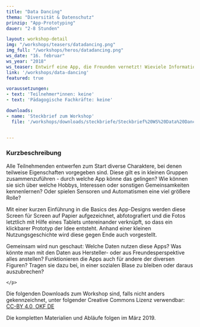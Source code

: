 ```yaml
---
title: "Data Dancing"
thema: "Diversität & Datenschutz"
prinzip: "App-Prototyping"
dauer: "2-8 Stunden"

layout: workshop-detail
img: "/workshops/teasers/datadancing.png"
img_full: "/workshops/heros/datadancing.png"
ws_date: "16. februar"
ws_year: "2018"
ws_teaser: Entwirf eine App, die Freunden vernetzt! Wieviele Informationen möchtest du freigeben, um die Daten anderer zu sehen? In diesem Workshop lernst du, wie man mit Papier, Stiften und Tablets interaktive Prototypen erstellt, welche Rolle Anonymität und Überwachung spielt und warum Schubladen-Denken nervt.
link: '/workshops/data-dancing'
featured: true

voraussetzungen:
- text: 'Teilnehmer*innen: keine'
- text: 'Pädagogische Fachkräfte: keine'

downloads:
- name: 'Steckbrief zum Workshop'
  file: '/workshops/downloads/steckbriefe/Steckbrief%20WS%20Data%20Dancing.pdf'


---
```



<h3>Kurzbeschreibung</h3>
<p>
	Alle Teilnehmenden entwerfen zum Start diverse Charaktere, bei denen teilweise Eigenschaften vorgegeben sind. Diese gilt es in kleinen Gruppen zusammenzuführen - durch welche App könne das gelingen? Wie können sie sich über welche Hobbys, Interessen oder sonstigen Gemeinsamkeiten kennenlernen? Oder spielen Sensoren und Automatismen eine viel größere Rolle?
    </p>
<p>
    Mit einer kurzen Einführung in die Basics des App-Designs werden diese Screen für Screen auf Papier aufgezeichnet, abfotografiert und die Fotos letztlich mit Hilfe eines Tablets untereinander verknüpft, so dass ein klickbarer Prototyp der Idee entsteht. Anhand einer kleinen Nutzungsgeschichte wird diese gegen Ende auch vorgestellt.
    </p>
<p>
Gemeinsam wird nun geschaut: Welche Daten nutzen diese Apps? Was könnte man mit den Daten aus Hersteller- oder aus Freundesperspektive alles anstellen? Funktionieren die Apps auch für andere der diversen Figuren? Tragen sie dazu bei, in einer sozialen Blase zu bleiben oder daraus auszubrechen?

    </p>
<p>
	Die folgenden Downloads zum Workshop sind, falls nicht anders gekennzeichnet, unter folgender Creative Commons Lizenz verwendbar: <a class="highlight-grey" href="https://www.creativecommons.org/licenses/by/4.0/legalcode">CC-BY 4.0, OKF DE</a>
    </p>
<p>
	Die kompletten Materialien und Abläufe folgen im März 2019.
    </p>







